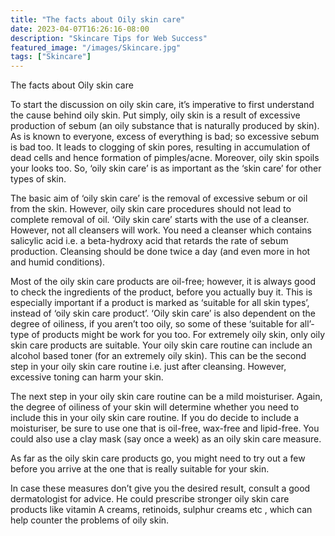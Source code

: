 ```yaml
---
title: "The facts about Oily skin care"
date: 2023-04-07T16:26:16-08:00
description: "Skincare Tips for Web Success"
featured_image: "/images/Skincare.jpg"
tags: ["Skincare"]
---
```


The facts about Oily skin care

To start the discussion on oily skin care, it’s imperative to first understand the cause behind oily skin. Put simply, oily skin is a result of excessive production of sebum (an oily substance that is naturally produced by skin). As is known to everyone, excess of everything is bad; so excessive sebum is bad too. It leads to clogging of skin pores, resulting in accumulation of dead cells and hence formation of pimples/acne. Moreover, oily skin spoils your looks too. So, ‘oily skin care’ is as important as the ‘skin care’ for other types of skin.

The basic aim of ‘oily skin care’ is the removal of excessive sebum or oil from the skin. However, oily skin care procedures should not lead to complete removal of oil. ‘Oily skin care’ starts with the use of a cleanser.  However, not all cleansers will work. You need a cleanser which contains salicylic acid i.e. a beta-hydroxy acid that retards the rate of sebum production. Cleansing should be done twice a day (and even more in hot and humid conditions).

Most of the oily skin care products are oil-free; however, it is always good to check the ingredients of the product, before you actually buy it. This is especially important if a product is marked as ‘suitable for all skin types’, instead of ‘oily skin care product’. ‘Oily skin care’ is also dependent on the degree of oiliness, if you aren’t too oily, so some of these ‘suitable for all’- type of products might be work for you too. For extremely oily skin, only oily skin care products are suitable. Your oily skin care routine can include an alcohol based toner (for an extremely oily skin). This can be the second step in your oily skin care routine i.e. just after cleansing. However, excessive toning can harm your skin.

The next step in your oily skin care routine can be a mild moisturiser. Again, the degree of oiliness of your skin will determine whether you need to include this in your oily skin care routine. If you do decide to include a moisturiser, be sure to use one that is oil-free, wax-free and lipid-free. 
You could also use a clay mask (say once a week) as an oily skin care measure. 

As far as the oily skin care products go, you might need to try out a few before you arrive at the one that is really suitable for your skin. 

In case these measures don’t give you the desired result, consult a good dermatologist for advice. He could prescribe stronger oily skin care products like vitamin A creams, retinoids, sulphur creams etc , which can help counter the problems of oily skin.


